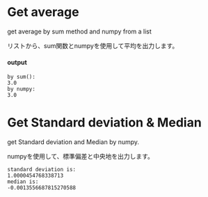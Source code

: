 # Get average

get average by sum method and numpy from a list

リストから、sum関数とnumpyを使用して平均を出力します。

#### output

```
by sum(): 
3.0
by numpy: 
3.0
```


# Get Standard deviation & Median

get Standard deviation and Median by numpy.

numpyを使用して、標準偏差と中央地を出力します。

```
standard deviation is:
1.0000454768338713
median is:
-0.0013556687815270588
```
